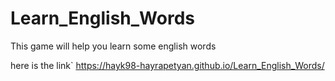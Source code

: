 # Learn_English_Words
This game will help you learn some english words

here is the link`
https://hayk98-hayrapetyan.github.io/Learn_English_Words/
